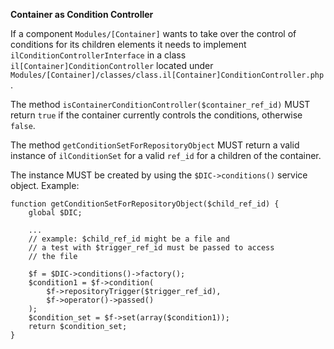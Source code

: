 **Container as Condition Controller**

If a component `Modules/[Container]` wants to take over the control of conditions for its children elements it needs to implement `ilConditionControllerInterface` in a class `il[Container]ConditionController` located under `Modules/[Container]/classes/class.il[Container]ConditionController.php`.

The method `isContainerConditionController($container_ref_id)` MUST return `true` if the container currently controls the conditions, otherwise `false`.

The method `getConditionSetForRepositoryObject` MUST return a valid instance of `ilConditionSet` for a valid `ref_id` for a children of the container.

The instance MUST be created by using the `$DIC->conditions()` service object. Example:

```
function getConditionSetForRepositoryObject($child_ref_id) {
	global $DIC;
	
	...
	// example: $child_ref_id might be a file and
	// a test with $trigger_ref_id must be passed to access
	// the file
	
	$f = $DIC->conditions()->factory();
	$condition1 = $f->condition(
		$f->repositoryTrigger($trigger_ref_id),
		$f->operator()->passed()
	);
	$condition_set = $f->set(array($condition1));
	return $condition_set;
}
```